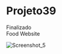 # Projeto39
Finalizado<br>
Food Website

![Screenshot_5](https://user-images.githubusercontent.com/111763432/192038319-763f6205-b890-484c-b11c-107d64a07ebd.png)
